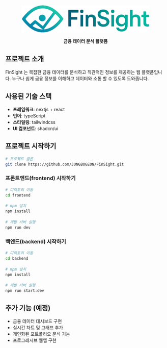 <div align="center">
  <img src="./frontend/public/logoAndTitle.png" alt="FinSight" width="400"/>
  <p><strong>금융 데이터 분석 플랫폼</strong></p>
</div>

## 프로젝트 소개

FinSight 는 복잡한 금융 데이터를 분석하고 직관적인 정보를 제공하는 웹 플랫폼입니다.
누구나 쉽게 금융 정보를 이해하고 데이터와 소통 할 수 있도록 도와줍니다.

## 사용된 기술 스택
- **프레임워크**: nextjs + react
- **언어**: typeScript
- **스타일링**: tailwindcss
- **UI 컴포넌트**: shadcn/ui



## 프로젝트 시작하기

```bash
# 프로젝트 클론
git clone https://github.com/JUNGBOGEON/FinSight.git
```

### 프론트엔드(frontend) 시작하기

```bash
# 디렉토리 이동
cd frontend

# npm 설치
npm install

# 개발 서버 실행
npm run dev
```

### 백엔드(backend) 시작하기

```bash
# 디렉토리 이동
cd backend

# npm 설치
npm install

# 개발 서버 실행
npm run start:dev
```

## 추가 기능 (예정)
- 금융 데이터 대시보드 구현
- 실시간 차트 및 그래프 추가
- 개인화된 포트폴리오 분석 기능
- 프로그레시브 웹앱 구현